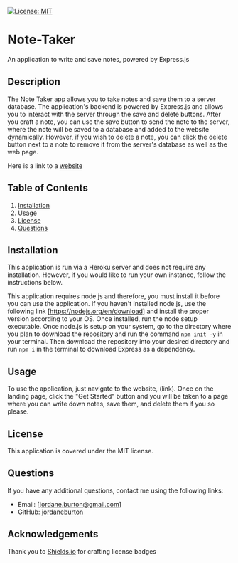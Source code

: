 [![License: MIT](https://img.shields.io/badge/License-MIT-yellow.svg)](https://opensource.org/licenses/MIT)

# Note-Taker
An application to write and save notes, powered by Express.js

## Description

The Note Taker app allows you to take notes and save them to a server database. The application's backend is powered by Express.js and allows you to interact with the server through the save and delete buttons. After you craft a note, you can use the save button to send the note to the server, where the note will be saved to a database and added to the website dynamically. However, if you wish to delete a note, you can click the delete button next to a note to remove it from the server's database as well as the web page.

Here is a link to a [website]()

## Table of Contents 
1. [Installation](#install)
2. [Usage](#usage)
3. [License](#license)
4. [Questions](#questions)

## <a id='install'>Installation</a>

This application is run via a Heroku server and does not require any installation. However, if you would like to run your own instance, follow the instructions below.

This application requires node.js and therefore, you must install it before you can use the application. If you haven't installed node.js, use the following link [https://nodejs.org/en/download] and install the proper version according to your OS. Once installed, run the node setup executable. Once node.js is setup on your system, go to the directory where you plan to download the repository and run the command `npm init -y` in your terminal. Then download the repository into your desired directory and run `npm i` in the terminal to download Express as a dependency.

## <a id='usage'>Usage</a>

To use the application, just navigate to the website, (link). Once on the landing page, click the "Get Started" button and you will be taken to a page where you can write down notes, save them, and delete them if you so please.

## <a id='license'>License</a>

This application is covered under the MIT license.

## <a id='questions'>Questions</a>

If you have any additional questions, contact me using the following links:
- Email: [jordane.burton@gmail.com]
- GitHub: [jordaneburton](https://github.com/jordaneburton)

## Acknowledgements

Thank you to [Shields.io](https://shields.io/) for crafting license badges
